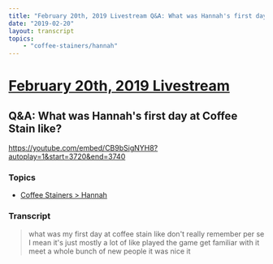 ```yaml
---
title: "February 20th, 2019 Livestream Q&A: What was Hannah's first day at Coffee Stain like?"
date: "2019-02-20"
layout: transcript
topics:
    - "coffee-stainers/hannah"
---
```

# [February 20th, 2019 Livestream](../2019-02-20.md)
## Q&A: What was Hannah's first day at Coffee Stain like?
https://youtube.com/embed/CB9bSigNYH8?autoplay=1&start=3720&end=3740

### Topics
* [Coffee Stainers > Hannah](../topics/coffee-stainers/hannah.md)

### Transcript

> what was my first day at coffee stain like don't really remember per se I mean it's just mostly a lot of like played the game get familiar with it meet a whole bunch of new people it was nice it
